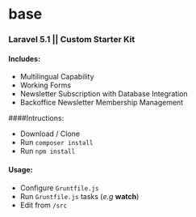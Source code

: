 # base
### Laravel 5.1 || Custom Starter Kit

#### Includes:
* Multilingual Capability
* Working Forms
* Newsletter Subscription with Database Integration
* Backoffice Newsletter Membership Management

####Intructions:
* Download / Clone
* Run `composer install`
* Run `npm install`

#### Usage:
* Configure `Gruntfile.js`
* Run `Gruntfile.js` tasks (_e.g_ __watch__)
* Edit from `/src`